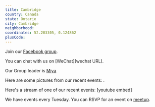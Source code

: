 ```yaml
---
title: Cambridge
country: Canada
state: Ontario
city: Cambridge
neighborhood: 
coordinates: 52.203305, 0.124862
plusCode:
---
```

Join our [Facebook group](https://www.facebook.com/groups/free.code.camp.Cambridge.ON.Canada).

You can chat with us on [WeChat](wechat URL).

Our Group leader is [Miya](freecodecamp.org/miya)

Here are some pictures from our recent events:
![]().

Here's a stream of one of our recent events:
[youtube embed]

We have events every Tuesday. You can RSVP for an event on [meetup](meetupurl).
